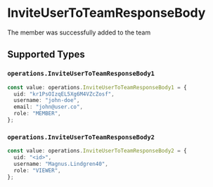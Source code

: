# InviteUserToTeamResponseBody

The member was successfully added to the team


## Supported Types

### `operations.InviteUserToTeamResponseBody1`

```typescript
const value: operations.InviteUserToTeamResponseBody1 = {
  uid: "kr1PsOIzqEL5Xg6M4VZcZosf",
  username: "john-doe",
  email: "john@user.co",
  role: "MEMBER",
};
```

### `operations.InviteUserToTeamResponseBody2`

```typescript
const value: operations.InviteUserToTeamResponseBody2 = {
  uid: "<id>",
  username: "Magnus.Lindgren40",
  role: "VIEWER",
};
```

